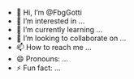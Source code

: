 - 👋 Hi, I’m @FbgGotti
- 👀 I’m interested in ...
- 🌱 I’m currently learning ...
- 💞️ I’m looking to collaborate on ...
- 📫 How to reach me ...
- 😄 Pronouns: ...
- ⚡ Fun fact: ...

<!---
FbgGotti/FbgGotti is a ✨ special ✨ repository because its `README.md` (this file) appears on your GitHub profile.
You can click the Preview link to take a look at your changes.
--->
